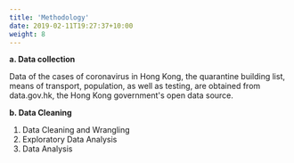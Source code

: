 ```yaml
---
title: 'Methodology'
date: 2019-02-11T19:27:37+10:00
weight: 8
---
```


**a. Data collection**

Data of the cases of coronavirus in Hong Kong, the quarantine building list, means of transport, population, as well as testing, are obtained from data.gov.hk, the Hong Kong government's open data source.

**b. Data Cleaning**


1. Data Cleaning and Wrangling
2. Exploratory Data Analysis
4. Data Analysis
